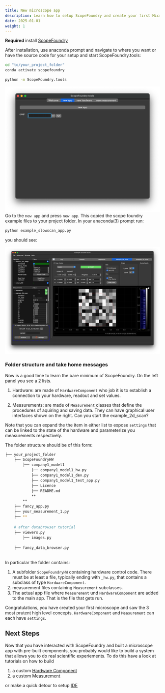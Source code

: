```yaml
---
title: New microscope app
description: Learn how to setup ScopeFoundry and create your first Microscope App
date: 2025-01-01
weight: 1
---
```


[IDE]:/docs/100_development/10_setup_eclipse/

**Required** install [ScopeFoundry](/docs/1_getting-started)


After installation, use anaconda prompt and navigate to where you want or have the source code for your setup and start ScopeFoundry.tools:

```sh
cd "to/your_project_folder"
conda activate scopefoundry
```

```sh
python -m ScopeFoundry.tools
```

![tools_new_app](tools_new_app.png)Go to the `new app` and press `new app`. This copied the scope foundry example files to your project folder. In your anaconda(3) prompt run:

```sh
python example_slowscan_app.py
```

you should see:

![example_microscope_app](example_microscope_app.png)

### Folder structure and take home messages

Now is a good time to learn the bare minimum of ScopeFoundry. On the left panel you see a 2 lists.  

1. Hardware: are made of `HardwareComponent` who job it is to establish a connection to your hardware, readout and set values. 

2. Measurements: are made of `Measurement` classes that define the procedures of aquiring and saving data. They can have graphical user interfaces shown on the right. Can you start the example_2d_scan?

Note that you can expand the the item in either list to expose `settings` that can be linked to the state of the hardware and parameterize you measurements respectively.

The folder structure should be of this form: 


```sh
├── your_project_folder
    ├── ScopeFoundryHW
     	├── company1_model1
     		├── company1_model1_hw.py					
     		├── company1_model1_dev.py			
     		├── company1_model1_test_app.py
     		├── Licence
     		├── README.md     		
     		**
     	**
    ├── fancy_app.py
    ├── your_measurement_1.py
    ├── **
    
    # after databrowser tutorial
    ├── viewers.py
    	├── images.py
    	
    ├── fancy_data_browser.py
    
```

In particular the folder contains:

1. A subfolder `ScopeFoundryHW` containing hardware control code. There must be at least a file, typically ending with `_hw.py`, that contains a subclass of type `HardwareComponent`.
2. measurement files containing `Measurement` subclasses.
3. The actual app file where `Measurement` und `HardwareComponent` are added to the main app. That is the file that gets run.

Congratulations, you have created your first microscope and saw the 3 most prutent high level concepts. `HardwareComponent` and `Measurement` can each have `settings`.


## Next Steps

Now that you have interacted with ScopeFoundry and built a microscope app with pre-built components, you probably would like to build a system that allows you to do real scientific experiements. To do this have a look at tutorials on how to build


1.	a custom [Hardware Component](../2_hardware-1)
2.	a custom [Measurement](../3_measurement)

or make a quick detour to setup [IDE]